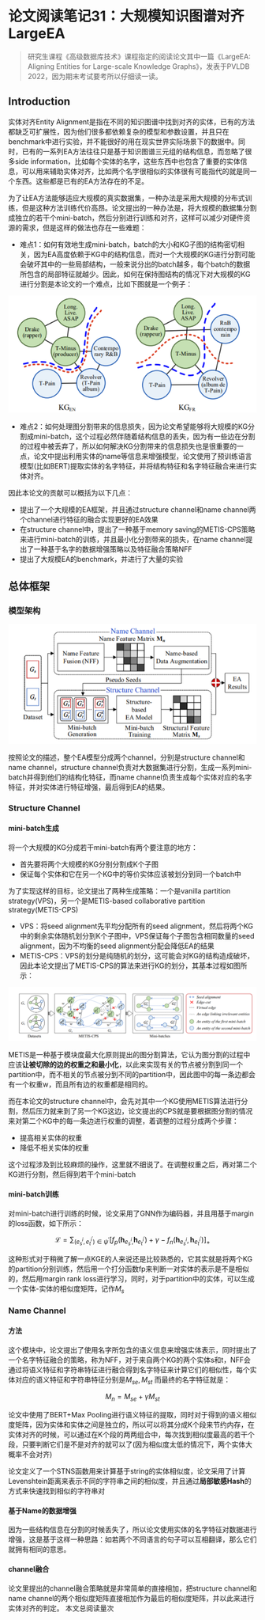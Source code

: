 # 论文阅读笔记31：大规模知识图谱对齐LargeEA

> 研究生课程《高级数据库技术》课程指定的阅读论文其中一篇《LargeEA: Aligning Entities for Large-scale Knowledge Graphs》，发表于PVLDB 2022，因为期末考试要考所以仔细读一读。

## Introduction

实体对齐Entity Alignment是指在不同的知识图谱中找到对齐的实体，已有的方法都缺乏可扩展性，因为他们很多都依赖复杂的模型和参数设置，并且只在benchmark中进行实验，并不能很好的用在现实世界实际场景下的数据中。同时，已有的一系列EA方法往往只是基于知识图谱三元组的结构信息，而忽略了很多side information，比如每个实体的名字，这些东西中也包含了重要的实体信息，可以用来辅助实体对齐，比如两个名字很相似的实体很有可能指代的就是同一个东西。这些都是已有的EA方法存在的不足。

为了让EA方法能够适应大规模的真实数据集，一种办法是采用大规模的分布式训练，但是这种方法训练代价高昂。论文提出的一种办法是，将大规模的数据集分割成独立的若干个mini-batch，然后分别进行训练和对齐，这样可以减少对硬件资源的需求，但是这样的做法也存在一些难题：

- 难点1：如何有效地生成mini-batch，batch的大小和KG子图的结构密切相关，因为EA高度依赖于KG中的结构信息，而对一个大规模的KG进行分割可能会破坏其中的一些局部结构，一般来说分出的batch越多，每个batch的数据所包含的局部特征就越少。因此，如何在保持图结构的情况下对大规模的KG进行分割是本论文的一个难点，比如下图就是一个例子：

![image-20211227234907596](static/image-20211227234907596.png)

- 难点2：如何处理图分割带来的信息损失，因为论文希望能够将大规模的KG分割成mini-batch，这个过程必然伴随着结构信息的丢失，因为有一些边在分割的过程中被丢弃了，所以如何解决KG分割带来的信息损失也是很重要的一点，论文中提出利用实体的name等信息来增强模型，论文使用了预训练语言模型(比如BERT)提取实体的名字特征，并将结构特征和名字特征融合来进行实体对齐。

因此本论文的贡献可以概括为以下几点：

- 提出了一个大规模的EA框架，并且通过structure channel和name channel两个channel进行特征的融合实现更好的EA效果
- 在structure channel中，提出了一种基于memory saving的METIS-CPS策略来进行mini-batch的训练，并且最小化分割带来的损失，在name channel提出了一种基于名字的数据增强策略以及特征融合策略NFF
- 提出了大规模EA的benchmark，并进行了大量的实验

## 总体框架

### 模型架构

![image-20211228110929926](static/image-20211228110929926.png)

按照论文的描述，整个EA模型分成两个channel，分别是structure channel和name channel，structure channel负责对大数据集进行分割，生成一系列mini-batch并得到他们的结构化特征，而name channel负责生成每个实体对应的名字特征，并对实体进行特征增强，最后得到EA的结果。

### Structure Channel

#### mini-batch生成

将一个大规模的KG分成若干mini-batch有两个要注意的地方：

- 首先要将两个大规模的KG分别分割成K个子图
- 保证每个实体和它在另一个KG中的等价实体应该被划分到同一个batch中

为了实现这样的目标，论文提出了两种生成策略：一个是vanilla partition strategy(VPS)，另一个是METIS-based collaborative partition strategy(METIS-CPS)

- VPS：将seed alignment先平均分配所有的seed alignment，然后将两个KG中的剩余实体随机划分到K个子图中，VPS保证每个子图包含相同数量的seed alignment，因为不均衡的seed alignment分配会降低EA的结果
- METIS-CPS：VPS的划分是纯随机的划分，这可能会对KG的结构造成破坏，因此本论文提出了METIS-CPS的算法来进行KG的划分，其基本过程如图所示：

![image-20211228131810540](static/image-20211228131810540.png)

METIS是一种基于模块度最大化原则提出的图分割算法，它认为图分割的过程中应该**让被切除的边的权重之和最小化**，以此来实现有关的节点被分割到同一个partition中，而不相关的节点被分到不同的partition中，因此图中的每一条边都会有一个权重w，而且所有边的权重都是相同的。

而在本论文的structure channel中，会先对其中一个KG使用METIS算法进行分割，然后压力就来到了另一个KG这边，论文提出的CPS就是要根据图分割的情况来对第二个KG中的每一条边进行权重的调整，着调整的过程分成两个步骤：

- 提高相关实体的权重
- 降低不相关实体的权重

这个过程涉及到比较麻烦的操作，这里就不细说了。在调整权重之后，再对第二个KG进行分割，然后得到若干个mini-batch

#### mini-batch训练

对mini-batch进行训练的时候，论文采用了GNN作为编码器，并且用基于margin的loss函数，如下所示：

$$
\mathcal L=\sum_{\left(e_{s}^{i}, e_{t}^{i^{\prime}}\right) \in \psi^{\prime}}\left[f_{p}\left(\boldsymbol{h}_{e_{s}^{i},} \boldsymbol{h}_{e_{t}^{i^{\prime}}}\right)+\gamma-f_{n}\left(\boldsymbol{h}_{e_{s}^{i}}, \boldsymbol{h}_{e_{t}^{i^{\prime}}}\right)\right]_{+}
$$

这种形式对于稍微了解一点KGE的人来说还是比较熟悉的，它其实就是将两个KG的partition分别训练，然后用一个打分函数fp来判断一对实体的表示是不是相似的，然后用margin rank loss进行学习，同时，对于partition中的实体，可以生成一个实体-实体的相似度矩阵，记作$M_s$ 

### Name Channel

#### 方法

这个模块中，论文提出了使用名字所包含的语义信息来增强实体表示，同时提出了一个名字特征融合的策略，称为NFF，对于来自两个KG的两个实体s和t，NFF会通过将语义特征和字符串特征进行融合得到名字特征来计算它们的相似性，每个实体对应的语义特征和字符串特征分别是$M_{se}, M_{st}$ 而最终的名字特征就是：

$$
M_n=M_{se}+\gamma M_{st}
$$

论文中使用了BERT+Max Pooling进行语义特征的提取，同时对于得到的语义相似度矩阵，因为实体和实体之间是独立的，所以可以将其分成K个段来节约内存，在实体对齐的时候，可以通过在K个段的两两组合中，每次找到相似度最高的若干个段，只要判断它们是不是对齐的就可以了(因为相似度太低的情况下，两个实体大概率不会对齐)

论文定义了一个STNS函数用来计算基于string的实体相似度，论文采用了计算Levenshtein距离来表示不同的字符串之间的相似度，并且通过**局部敏感Hash**的方式来快速找到相似的字符串对

#### 基于Name的数据增强

因为一些结构信息在分割的时候丢失了，所以论文使用实体的名字特征对数据进行增强，这是基于这样一种思路：如若两个不同语言的句子可以互相翻译，那么它们就拥有相同的意思。

#### channel融合

论文里提出的channel融合策略就是非常简单的直接相加，把structure channel和name channel的两个相似度矩阵直接相加作为最后的相似度矩阵，并以此来进行实体对齐的判定。
<span id=busuanzi_container_page_pv>本文总阅读量<span id=busuanzi_value_page_pv></span>次</span>

